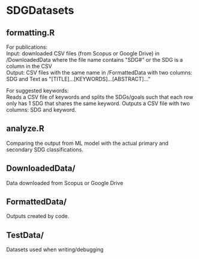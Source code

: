 # SDGDatasets

## formatting.R
For publications:  
Input: downloaded CSV files (from Scopus or Google Drive) in /DownloadedData where the file name contains "SDG#" or the SDG is a column in the CSV  
Output: CSV files with the same name in /FormattedData with two columns: SDG and Text as "[TITLE]...[KEYWORDS]...[ABSTRACT]..."

For suggested keywords:  
Reads a CSV file of keywords and splits the SDGs/goals such that each row only has 1 SDG that shares the same keyword. Outputs a CSV file with two columns: SDG and keyword.

## analyze.R
Comparing the output from ML model with the actual primary and secondary SDG classifications.

## DownloadedData/
Data downloaded from Scopus or Google Drive

## FormattedData/
Outputs created by code.

## TestData/
Datasets used when writing/debugging